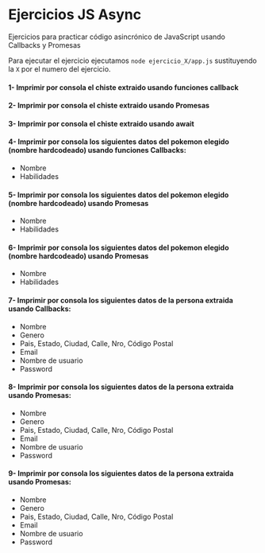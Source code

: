 # Ejercicios JS Async

Ejercicios para practicar código asincrónico de JavaScript usando Callbacks y Promesas

Para ejecutar el ejercicio ejecutamos `node ejercicio_X/app.js` sustituyendo la `X` por el numero del ejercicio.

#### 1- Imprimir por consola el chiste extraido usando funciones callback

#### 2- Imprimir por consola el chiste extraido usando Promesas

#### 3- Imprimir por consola el chiste extraido usando await

#### 4- Imprimir por consola los siguientes datos del pokemon elegido (nombre hardcodeado) usando funciones Callbacks:

- Nombre
- Habilidades

#### 5- Imprimir por consola los siguientes datos del pokemon elegido (nombre hardcodeado) usando Promesas

- Nombre
- Habilidades

#### 6- Imprimir por consola los siguientes datos del pokemon elegido (nombre hardcodeado) usando Promesas

- Nombre
- Habilidades

#### 7- Imprimir por consola los siguientes datos de la persona extraida usando Callbacks:

- Nombre
- Genero
- Pais, Estado, Ciudad, Calle, Nro, Código Postal
- Email
- Nombre de usuario
- Password

#### 8- Imprimir por consola los siguientes datos de la persona extraida usando Promesas:

- Nombre
- Genero
- Pais, Estado, Ciudad, Calle, Nro, Código Postal
- Email
- Nombre de usuario
- Password

#### 9- Imprimir por consola los siguientes datos de la persona extraida usando Promesas:

- Nombre
- Genero
- Pais, Estado, Ciudad, Calle, Nro, Código Postal
- Email
- Nombre de usuario
- Password
